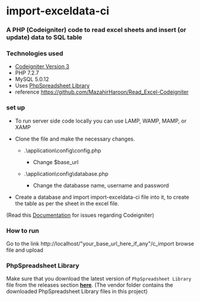 # import-exceldata-ci #
### A PHP (Codeigniter) code to read excel sheets and insert (or update) data to SQL table ###

### Technologies used ###
* [Codeigniter Version 3](https://codeigniter.com/) 
* PHP 7.2.7
* MySQL 5.0.12
* Uses [PhpSpreadsheet Library](https://github.com/PHPOffice/PhpSpreadsheet) 
* reference https://github.com/MazahirHaroon/Read_Excel-Codeigniter

### set up ###

* To run server side code locally you can use LAMP, WAMP, MAMP, or XAMP
* Clone the file and make the necessary changes. 
	
	- .\application\config\config.php
		* Change $base_url
    
 	- .\application\config\database.php
		* Change the databasse name, username and password
 
 * Create a database and import import-exceldata-ci file into it, to create the table as per the sheet in the excel file. 
 
(Read this [Documentation](https://codeigniter.com/user_guide/) for issues regarding Codeigniter)
  
### How to run ###
Go to the link http://localhost/"your_base_url_here_if_any"/c_import
browse file and upload

### PhpSpreadsheet Library ###
Make sure that you download the latest version of `PhpSpreadsheet Library` file from
the releases section **[here](https://github.com/PHPOffice/PhpSpreadsheet)**.
(The vendor folder contains the downloaded PhpSpreadsheet Library files in this project)
